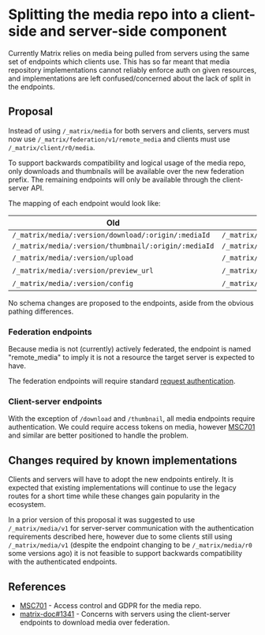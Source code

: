 # Splitting the media repo into a client-side and server-side component

Currently Matrix relies on media being pulled from servers using the same set
of endpoints which clients use. This has so far meant that media repository
implementations cannot reliably enforce auth on given resources, and implementations
are left confused/concerned about the lack of split in the endpoints.

## Proposal

Instead of using `/_matrix/media` for both servers and clients, servers must now use
`/_matrix/federation/v1/remote_media` and clients must use `/_matrix/client/r0/media`.

To support backwards compatibility and logical usage of the media repo, only downloads
and thumbnails will be available over the new federation prefix. The remaining endpoints
will only be available through the client-server API.

The mapping of each endpoint would look like:

| Old | Client-Server | Federation |
|-----|---------------|------------|
| `/_matrix/media/:version/download/:origin/:mediaId` | `/_matrix/client/r0/media/download/:origin/:mediaId` | `/_matrix/federation/v1/remote_media/download/:origin/:mediaId` |
| `/_matrix/media/:version/thumbnail/:origin/:mediaId` | `/_matrix/client/r0/media/thumbnail/:origin/:mediaId` | `/_matrix/federation/v1/remote_media/thumbnail/:origin/:mediaId` |
| `/_matrix/media/:version/upload` | `/_matrix/client/r0/media/upload` | N/A |
| `/_matrix/media/:version/preview_url` | `/_matrix/client/r0/media/preview_url` | N/A |
| `/_matrix/media/:version/config` | `/_matrix/client/r0/media/config` | N/A |

No schema changes are proposed to the endpoints, aside from the obvious pathing differences.

### Federation endpoints

Because media is not (currently) actively federated, the endpoint is named "remote_media"
to imply it is not a resource the target server is expected to have.

The federation endpoints will require standard [request authentication](https://matrix.org/docs/spec/server_server/r0.1.4#request-authentication).

### Client-server endpoints

With the exception of `/download` and `/thumbnail`, all media endpoints require authentication.
We could require access tokens on media, however [MSC701](https://github.com/matrix-org/matrix-doc/issues/701)
and similar are better positioned to handle the problem.

## Changes required by known implementations

Clients and servers will have to adopt the new endpoints entirely. It is expected that
existing implementations will continue to use the legacy routes for a short time while
these changes gain popularity in the ecosystem.

In a prior version of this proposal it was suggested to use `/_matrix/media/v1` for
server-server communication with the authentication requirements described here, however
due to some clients still using `/_matrix/media/v1` (despite the endpoint changing to be
`/_matrix/media/r0` some versions ago) it is not feasible to support backwards compatibility
with the authenticated endpoints.

## References

* [MSC701](https://github.com/matrix-org/matrix-doc/issues/701) - Access control and
  GDPR for the media repo.
* [matrix-doc#1341](https://github.com/matrix-org/matrix-doc/issues/1341) - Concerns
  with servers using the client-server endpoints to download media over federation.
